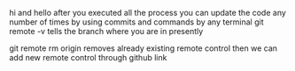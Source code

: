 hi and hello
after you executed all the process you can update the code any number of times by using commits and commands by any terminal
git remote -v tells the branch where you are in presently

git remote rm origin removes already existing remote control then we can add new remote control through github link